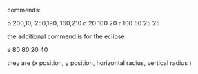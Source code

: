 commends: 

p 200,10, 250,190, 160,210
c 20 100 20 
r 100 50 25 25 

the additional commend is for the eclipse 

e 80 80 20 40 

they are (x position, y position, horizontal radius, vertical radius )
